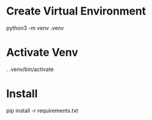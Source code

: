 # Create Virtual Environment
python3 -m venv .venv

# Activate Venv
. .venv/bin/activate

# Install 
pip install -r requirements.txt